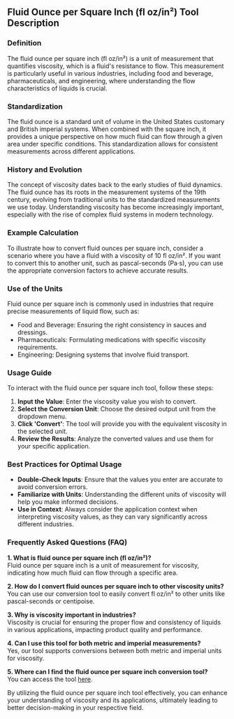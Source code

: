 ## Fluid Ounce per Square Inch (fl oz/in²) Tool Description

### Definition
The fluid ounce per square inch (fl oz/in²) is a unit of measurement that quantifies viscosity, which is a fluid's resistance to flow. This measurement is particularly useful in various industries, including food and beverage, pharmaceuticals, and engineering, where understanding the flow characteristics of liquids is crucial.

### Standardization
The fluid ounce is a standard unit of volume in the United States customary and British imperial systems. When combined with the square inch, it provides a unique perspective on how much fluid can flow through a given area under specific conditions. This standardization allows for consistent measurements across different applications.

### History and Evolution
The concept of viscosity dates back to the early studies of fluid dynamics. The fluid ounce has its roots in the measurement systems of the 19th century, evolving from traditional units to the standardized measurements we use today. Understanding viscosity has become increasingly important, especially with the rise of complex fluid systems in modern technology.

### Example Calculation
To illustrate how to convert fluid ounces per square inch, consider a scenario where you have a fluid with a viscosity of 10 fl oz/in². If you want to convert this to another unit, such as pascal-seconds (Pa·s), you can use the appropriate conversion factors to achieve accurate results.

### Use of the Units
Fluid ounce per square inch is commonly used in industries that require precise measurements of liquid flow, such as:
- Food and Beverage: Ensuring the right consistency in sauces and dressings.
- Pharmaceuticals: Formulating medications with specific viscosity requirements.
- Engineering: Designing systems that involve fluid transport.

### Usage Guide
To interact with the fluid ounce per square inch tool, follow these steps:
1. **Input the Value**: Enter the viscosity value you wish to convert.
2. **Select the Conversion Unit**: Choose the desired output unit from the dropdown menu.
3. **Click 'Convert'**: The tool will provide you with the equivalent viscosity in the selected unit.
4. **Review the Results**: Analyze the converted values and use them for your specific application.

### Best Practices for Optimal Usage
- **Double-Check Inputs**: Ensure that the values you enter are accurate to avoid conversion errors.
- **Familiarize with Units**: Understanding the different units of viscosity will help you make informed decisions.
- **Use in Context**: Always consider the application context when interpreting viscosity values, as they can vary significantly across different industries.

### Frequently Asked Questions (FAQ)

**1. What is fluid ounce per square inch (fl oz/in²)?**  
Fluid ounce per square inch is a unit of measurement for viscosity, indicating how much fluid can flow through a specific area.

**2. How do I convert fluid ounces per square inch to other viscosity units?**  
You can use our conversion tool to easily convert fl oz/in² to other units like pascal-seconds or centipoise.

**3. Why is viscosity important in industries?**  
Viscosity is crucial for ensuring the proper flow and consistency of liquids in various applications, impacting product quality and performance.

**4. Can I use this tool for both metric and imperial measurements?**  
Yes, our tool supports conversions between both metric and imperial units for viscosity.

**5. Where can I find the fluid ounce per square inch conversion tool?**  
You can access the tool [here](https://www.inayam.co/unit-converter/viscosity_dynamic).

By utilizing the fluid ounce per square inch tool effectively, you can enhance your understanding of viscosity and its applications, ultimately leading to better decision-making in your respective field.